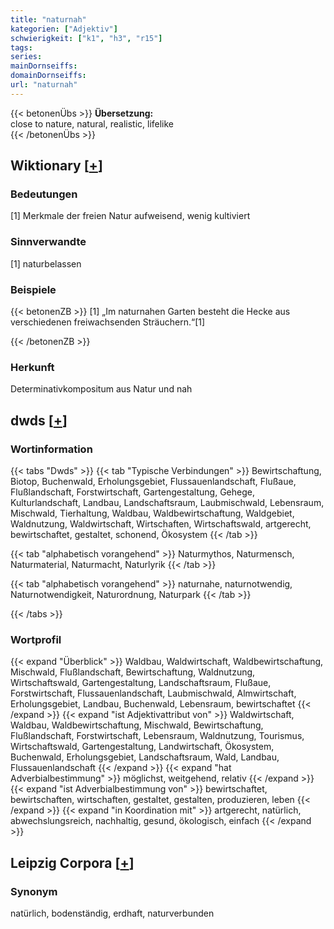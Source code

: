 ```yaml
---
title: "naturnah"
kategorien: ["Adjektiv"]
schwierigkeit: ["k1", "h3", "r15"]
tags:
series:
mainDornseiffs:
domainDornseiffs:
url: "naturnah"
---
```


{{< betonenÜbs >}}
**Übersetzung:**  
close to nature, natural, realistic, lifelike  
{{< /betonenÜbs >}}

## Wiktionary [[+](https://de.wiktionary.org/wiki/naturnah)]

### Bedeutungen
[1] Merkmale der freien Natur aufweisend, wenig kultiviert  

### Sinnverwandte
[1] naturbelassen  

### Beispiele
{{< betonenZB >}}
[1] „Im naturnahen Garten besteht die Hecke aus verschiedenen freiwachsenden Sträuchern.“[1]  

{{< /betonenZB >}}
### Herkunft
Determinativkompositum aus Natur und nah  



## dwds [[+](https://www.dwds.de/wb/naturnah)]

### Wortinformation
{{< tabs "Dwds" >}}
{{< tab "Typische Verbindungen" >}}
Bewirtschaftung, Biotop, Buchenwald, Erholungsgebiet, Flussauenlandschaft, Flußaue, Flußlandschaft, Forstwirtschaft, Gartengestaltung, Gehege, Kulturlandschaft, Landbau, Landschaftsraum, Laubmischwald, Lebensraum, Mischwald, Tierhaltung, Waldbau, Waldbewirtschaftung, Waldgebiet, Waldnutzung, Waldwirtschaft, Wirtschaften, Wirtschaftswald, artgerecht, bewirtschaftet, gestaltet, schonend, Ökosystem
{{< /tab >}}

{{< tab "alphabetisch vorangehend" >}}
Naturmythos, Naturmensch, Naturmaterial, Naturmacht, Naturlyrik
{{< /tab >}}

{{< tab "alphabetisch vorangehend" >}}
naturnahe, naturnotwendig, Naturnotwendigkeit, Naturordnung, Naturpark
{{< /tab >}}

{{< /tabs >}}

### Wortprofil
{{< expand "Überblick" >}} Waldbau, Waldwirtschaft, Waldbewirtschaftung, Mischwald, Flußlandschaft, Bewirtschaftung, Waldnutzung, Wirtschaftswald, Gartengestaltung, Landschaftsraum, Flußaue, Forstwirtschaft, Flussauenlandschaft, Laubmischwald, Almwirtschaft, Erholungsgebiet, Landbau, Buchenwald, Lebensraum, bewirtschaftet {{< /expand >}}
{{< expand "ist Adjektivattribut von" >}} Waldwirtschaft, Waldbau, Waldbewirtschaftung, Mischwald, Bewirtschaftung, Flußlandschaft, Forstwirtschaft, Lebensraum, Waldnutzung, Tourismus, Wirtschaftswald, Gartengestaltung, Landwirtschaft, Ökosystem, Buchenwald, Erholungsgebiet, Landschaftsraum, Wald, Landbau, Flussauenlandschaft {{< /expand >}}
{{< expand "hat Adverbialbestimmung" >}} möglichst, weitgehend, relativ {{< /expand >}}
{{< expand "ist Adverbialbestimmung von" >}} bewirtschaftet, bewirtschaften, wirtschaften, gestaltet, gestalten, produzieren, leben {{< /expand >}}
{{< expand "in Koordination mit" >}} artgerecht, natürlich, abwechslungsreich, nachhaltig, gesund, ökologisch, einfach {{< /expand >}}

## Leipzig Corpora [[+](https://corpora.uni-leipzig.de/en/res?word=naturnah&corpusId=deu_newscrawl-public_2018)]


### Synonym
natürlich, bodenständig, erdhaft, naturverbunden

